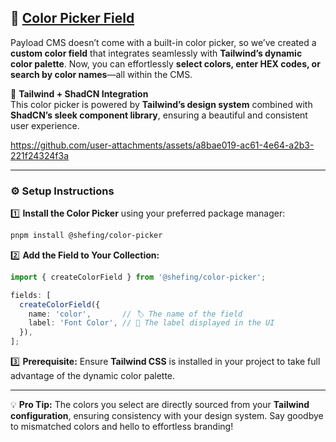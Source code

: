 ## 🎨 [Color Picker Field](./src/index.ts)

Payload CMS doesn’t come with a built-in color picker, so we’ve created a **custom color field** that integrates seamlessly with **Tailwind’s dynamic color palette**. Now, you can effortlessly **select colors, enter HEX codes, or search by color names**—all within the CMS.

🌈 **Tailwind + ShadCN Integration**  
This color picker is powered by **Tailwind’s design system** combined with **ShadCN’s sleek component library**, ensuring a beautiful and consistent user experience.

https://github.com/user-attachments/assets/a8bae019-ac61-4e64-a2b3-221f24324f3a

---

### ⚙️ **Setup Instructions**

1️⃣ **Install the Color Picker** using your preferred package manager:

```bash
pnpm install @shefing/color-picker
```

2️⃣ **Add the Field to Your Collection:**

```typescript
import { createColorField } from '@shefing/color-picker';

fields: [
  createColorField({
    name: 'color',       // 🏷️ The name of the field
    label: 'Font Color', // 🎯 The label displayed in the UI
  }),
];
```

3️⃣ **Prerequisite:** Ensure **Tailwind CSS** is installed in your project to take full advantage of the dynamic color palette.

---

💡 **Pro Tip:** The colors you select are directly sourced from your **Tailwind configuration**, ensuring consistency with your design system. Say goodbye to mismatched colors and hello to effortless branding!

